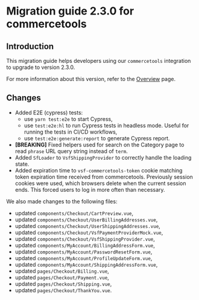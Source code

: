 # Migration guide 2.3.0 for commercetools

## Introduction

This migration guide helps developers using our `commercetools` integration to upgrade to version 2.3.0.

For more information about this version, refer to the [Overview](./overview.md) page.

## Changes

- Added E2E (cypress) tests:
  - use `yarn test:e2e` to start Cypress,
  - use `test:e2e:hl` to run Cypress tests in headless mode. Useful for running the tests in CI/CD workflows,
  - use `test:e2e:generate:report` to generate Cypress report.
- **[BREAKING]** Fixed helpers used for search on the Category page to read `phrase` URL query string instead of `term`.
- Added `SfLoader` to `VsfShippingProvider` to correctly handle the loading state.
- Added expiration time to `vsf-commercetools-token` cookie matching token expiration time received from commercetools. Previously session cookies were used, which browsers delete when the current session ends. This forced users to log in more often than necessary.

We also made changes to the following files:
- updated `components/Checkout/CartPreview.vue`,
- updated `components/Checkout/UserBillingAddresses.vue`,
- updated `components/Checkout/UserShippingAddresses.vue`,
- updated `components/Checkout/VsfPaymentProviderMock.vue`,
- updated `components/Checkout/VsfShippingProvider.vue`,
- updated `components/MyAccount/BillingAddressForm.vue`,
- updated `components/MyAccount/PasswordResetForm.vue`,
- updated `components/MyAccount/ProfileUpdateForm.vue`,
- updated `components/MyAccount/ShippingAddressForm.vue`,
- updated `pages/Checkout/Billing.vue`,
- updated `pages/Checkout/Payment.vue`,
- updated `pages/Checkout/Shipping.vue`,
- updated `pages/Checkout/ThankYou.vue`.
